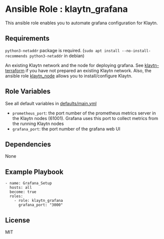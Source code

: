 Ansible Role : klaytn_grafana
=========

This ansible role enables you to automate grafana configuration for Klaytn.

Requirements
------------

`python3-netaddr` package is required. (`sudo apt install --no-install-recommends python3-netaddr` in debian)

An existing Klaytn network and the node for deploying grafana.
See [klaytn-terraform](https://github.com/klaytn/klaytn-terraform)
if you have not prepared an existing Klaytn network.
Also, the ansible role [klaytn_node](/roles/klaytn_node) allows
you to install/configure Klaytn.

Role Variables
--------------

See all default variables in [defaults/main.yml](defaults/main.yml)

- `prometheus_port`: the port number of the prometheus metrics server in the Klaytn nodes (61001).
Grafana uses this port to collect metrics from the running Klaytn nodes
- `grafana_port`: the port number of the grafana web UI

Dependencies
------------

None

Example Playbook
----------------

```
- name: Grafana_Setup
  hosts: all
  become: true
  roles:
    - role: klaytn_grafana
      grafana_port: "3000"
```

License
-------

MIT
